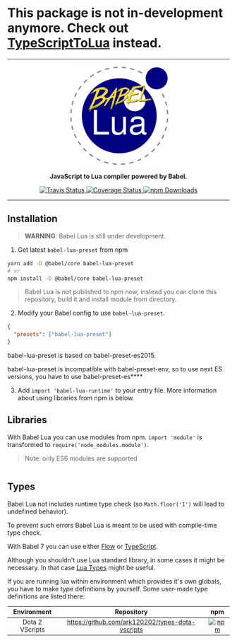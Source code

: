 # This package is not in-development anymore. Check out [TypeScriptToLua](https://github.com/TypeScriptToLua/TypeScriptToLua) instead.

---

<p align="center">
  <a href="https://github.com/ark120202/babel-lua">
    <img alt="Babel Lua" src="https://raw.githubusercontent.com/ark120202/babel-lua/master/logo.png" height="225">
  </a>
</p>

<p align="center">
  <b>JavaScript to Lua compiler powered by Babel.</b>
</p>

<p align="center">
  <a href="https://travis-ci.org/ark120202/babel-lua">
    <img alt="Travis Status" src="https://img.shields.io/travis/ark120202/babel-lua/master.svg?label=travis&maxAge=43200">
  </a>
  <a href="https://codecov.io/github/ark120202/babel-lua">
    <img alt="Coverage Status" src="https://img.shields.io/codecov/c/github/ark120202/babel-lua/master.svg?maxAge=43200">
  </a>
  <a href="https://www.npmjs.com/package/babel-lua-preset">
    <img alt="npm Downloads" src="https://img.shields.io/npm/dm/babel-lua-preset.svg?maxAge=43200">
  </a>
</p>

---

## Installation

> **WARNING**: Babel Lua is still under development.

1. Get latest `babel-lua-preset` from npm

```bash
yarn add -D @babel/core babel-lua-preset
# or
npm install -D @babel/core babel-lua-preset
```

> Babel Lua is not published to npm now, instead you can clone this repository, build it and install module from directory.

2. Modify your Babel config to use `babel-lua-preset`.

```json
{
  "presets": ["babel-lua-preset"]
}
```

babel-lua-preset is based on babel-preset-es2015.

babel-lua-preset is incompatible with babel-preset-env, so to use next ES versions, you have to use babel-preset-es\*\*\*\*

3. Add `import 'babel-lua-runtime'` to your entry file. More information about using libraries from npm is below.

## Libraries

With Babel Lua you can use modules from npm.
`import 'module'` is transformed to `require('node_modules.module')`.

> Note: only ES6 modules are supported

```js

```

## Types

Babel Lua not includes runtime type check (so `Math.floor('1')` will lead to undefined behavior).

To prevent such errors Babel Lua is meant to be used with compile-time type check.

With Babel 7 you can use either [Flow](https://github.com/babel/babel/tree/master/packages/babel-preset-flow/) or [TypeScript](https://github.com/babel/babel/tree/master/packages/babel-preset-typescript).

Although you shouldn't use Lua standard library, in some cases it might be necessary.
In that case [Lua Types](https://github.com/ark120202/lua-types) might be useful.

If you are running lua within environment which provides it's own globals,
you have to make type definitions by yourself.
Some user-made type definitions are listed there:

|   Environment   |                     Repository                     |                                                        npm                                                         |
| :-------------: | :------------------------------------------------: | :----------------------------------------------------------------------------------------------------------------: |
| Dota 2 VScripts | <https://github.com/ark120202/types-dota-vscripts> | [![npm](https://img.shields.io/npm/dm/types-dota-vscripts.svg)](https://www.npmjs.com/package/types-dota-vscripts) |
